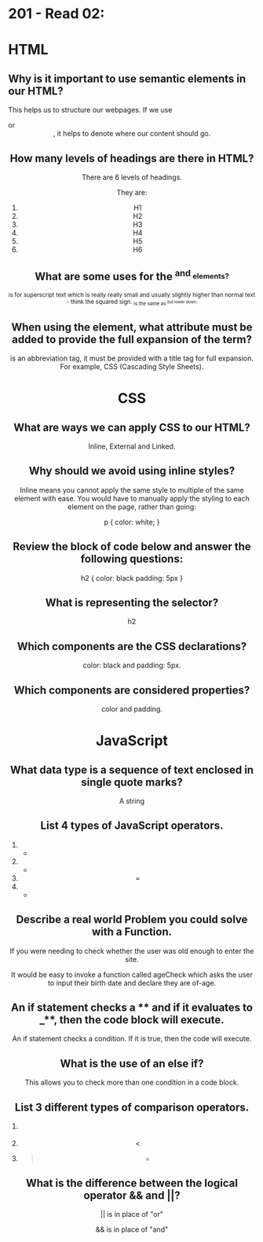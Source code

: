 # 201 - Read 02:

# HTML

## Why is it important to use semantic elements in our HTML?

This helps us to structure our webpages. If we use <main> or <header>, it helps to denote where our content should go.

## How many levels of headings are there in HTML?

There are 6 levels of headings.

They are:

1. H1
1. H2
1. H3
1. H4
1. H5
1. H6

## What are some uses for the <sup> and <sub> elements?

<sup> is for superscript text which is really really small and usually slightly higher than normal text - think the squared sign.
<sub> is the same as <sup> but lower down.

## When using the <abbr> element, what attribute must be added to provide the full expansion of the term?

<abbr> is an abbreviation tag, it must be provided with a title tag for full expansion. For example, CSS (Cascading Style Sheets).

# CSS

## What are ways we can apply CSS to our HTML?

Inline, External and Linked.

## Why should we avoid using inline styles?

Inline means you cannot apply the same style to multiple of the same element with ease. You would have to manually apply the styling to each element on the page, rather than going:

p {
color: white;
}

## Review the block of code below and answer the following questions:

h2 {
color: black
padding: 5px
}

## What is representing the selector?
h2

## Which components are the CSS declarations?
color: black and padding: 5px.

## Which components are considered properties?
color and padding.

# JavaScript

## What data type is a sequence of text enclosed in single quote marks?
A string

## List 4 types of JavaScript operators.
1. +
1. -
1. =
1. *

## Describe a real world Problem you could solve with a Function.
If you were needing to check whether the user was old enough to enter the site.

It would be easy to invoke a function called ageCheck which asks the user to input their birth date and declare they are of-age. 

## An if statement checks a ** and if it evaluates to \_**, then the code block will execute.

An if statement checks a condition.
If it is true, then the code will execute.

## What is the use of an else if?
This allows you to check more than one condition in a code block.


## List 3 different types of comparison operators.
1. >
1. <
1. >=


## What is the difference between the logical operator && and ||?

|| is in place of "or"

&& is in place of "and"
